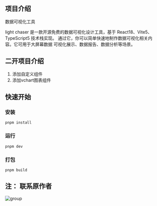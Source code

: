 ## 项目介绍
数据可视化工具

light chaser 是一款开源免费的数据可视化设计工具，基于 React18、Vite5、TypeScript5 技术栈实现。 通过它，你可以简单快速地制作数据可视化相关内容。它可用于大屏幕数据 可视化展示、数据报告、数据分析等场景。


## 二开项目介绍
1. 添加自定义组件
2. 添加vchart图表组件


## 快速开始

### 安装
```
pnpm install

```


### 运行

```
pnpm dev

```


### 打包

```
pnpm build
```

## 注： 联系原作者
<div style="display: flex">
    <div  style="width: 50%"><img alt="group" src="https://i.072333.xyz/file/110e9602ef12a7d93bff0.jpg"></div>
</div>
